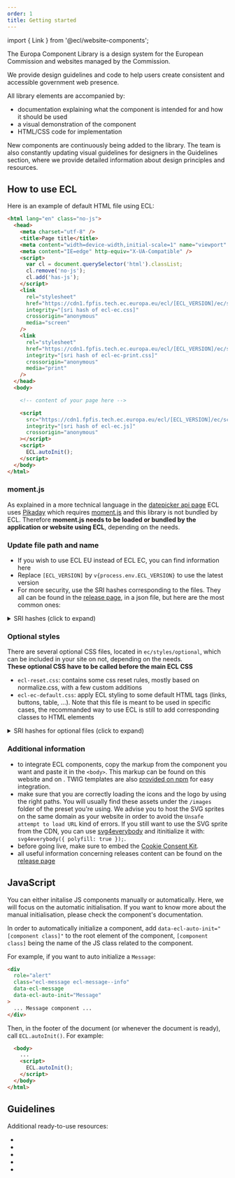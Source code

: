 ```yaml
---
order: 1
title: Getting started
---
```


import { Link } from '@ecl/website-components';

The Europa Component Library is a design system for the European Commission and websites managed by the Commission.

We provide design guidelines and code to help users create consistent and accessible government web presence.

All library elements are accompanied by:

- documentation explaining what the component is intended for and how it should be used
- a visual demonstration of the component
- HTML/CSS code for implementation

New components are continuously being added to the library. The team is also constantly updating visual guidelines for designers in the Guidelines section, where we provide detailed information about design principles and resources.

## How to use ECL

Here is an example of default HTML file using ECL:

```html
<html lang="en" class="no-js">
  <head>
    <meta charset="utf-8" />
    <title>Page title</title>
    <meta content="width=device-width,initial-scale=1" name="viewport" />
    <meta content="IE=edge" http-equiv="X-UA-Compatible" />
    <script>
      var cl = document.querySelector('html').classList;
      cl.remove('no-js');
      cl.add('has-js');
    </script>
    <link
      rel="stylesheet"
      href="https://cdn1.fpfis.tech.ec.europa.eu/ecl/[ECL_VERSION]/ec/styles/ecl-ec.css"
      integrity="[sri hash of ecl-ec.css]"
      crossorigin="anonymous"
      media="screen"
    />
    <link
      rel="stylesheet"
      href="https://cdn1.fpfis.tech.ec.europa.eu/ecl/[ECL_VERSION]/ec/styles/ecl-ec-print.css"
      integrity="[sri hash of ecl-ec-print.css]"
      crossorigin="anonymous"
      media="print"
    />
  </head>
  <body>

    <!-- content of your page here -->

    <script
      src="https://cdn1.fpfis.tech.ec.europa.eu/ecl/[ECL_VERSION]/ec/scripts/ecl-ec.js"
      integrity="[sri hash of ecl-ec.js]"
      crossorigin="anonymous"
    ></script>
    <script>
      ECL.autoInit();
    </script>
  </body>
</html>
```

### moment.js

As explained in a more technical language in the [datepicker api page](/ec/components/forms/datepicker/api/) ECL uses [Pikaday](https://github.com/Pikaday/Pikaday) which requires [moment.js](https://momentjs.com/) and this library is not bundled by ECL.
Therefore **moment.js needs to be loaded or bundled by the application or website using ECL**, depending on the needs.

### Update file path and name

- If you wish to use ECL EU instead of ECL EC, you can find information here <Link to="/eu/getting-started/" label="Getting started EU" />
- Replace <code>[ECL_VERSION]</code> by <code>v{process.env.ECL_VERSION}</code> to use the latest version
- For more security, use the SRI hashes corresponding to the files. They all can be found in the [release page](https://github.com/ec-europa/europa-component-library/releases), in a json file, but here are the most common ones:

<details>
  <summary>SRI hashes (click to expand)</summary>
  
  <ul>
    <li>for `ecl-ec.css`: <code>{process.env.ECL_EC_CSS}</code></li>
    <li>for `ecl-ec-print.css`: <code>{process.env.ECL_EC_PRINT_CSS}</code></li>
    <li>for `ecl-ec.js`: <code>{process.env.ECL_EC_JS}</code></li>
  </ul>
</details>

### Optional styles

There are several optional CSS files, located in `ec/styles/optional`, which can be included in your site on not, depending on the needs.  
**These optional CSS have to be called before the main ECL CSS**

- `ecl-reset.css`: contains some css reset rules, mostly based on normalize.css, with a few custom additions
- `ecl-ec-default.css`: apply ECL styling to some default HTML tags (links, buttons, table, ...). Note that this file is meant to be used in specific cases, the recommanded way to use ECL is still to add corresponding classes to HTML elements

<details>
  <summary>SRI hashes for optional files (click to expand)</summary>
  
  <ul>
    <li>for `ecl-reset.css`: <code>{process.env.ECL_RESET_CSS}</code></li>
    <li>for `ecl-ec-default.css`: <code>{process.env.ECL_EC_DEFAULT_CSS}</code></li>
  </ul>
</details>

### Additional information

- to integrate ECL components, copy the markup from the component you want and paste it in the `<body>`. This markup can be found on this website and on <Link to="/playground/ec/" label="the playground" />.
TWIG templates are also [provided on npm](https://www.npmjs.com/org/ecl) for easy integration.
- make sure that you are correctly loading the icons and the logo by using the right paths. You will usually find these assets under the `/images` folder of the preset you're using. We advise you to host the SVG sprites on the same domain as your website in order to avoid the `Unsafe attempt to load URL` kind of errors. If you still want to use the SVG sprite from the CDN, you can use [svg4everybody](https://github.com/jonathantneal/svg4everybody) and itinitialize it with: `svg4everybody({ polyfill: true });`.
- before going live, make sure to embed the [Cookie Consent Kit](https://webgate.ec.europa.eu/fpfis/wikis/display/webtools/Cookie%20Consent%20Kit%20-%20Technical%20details).
- all useful information concerning releases content can be found on the [release page](https://github.com/ec-europa/europa-component-library/releases)

## JavaScript

You can either initalise JS components manually or automatically. Here, we will focus on the automatic initialisation. If you want to know more about the manual initialisation, please check the component's documentation.

In order to automatically initialize a component, add `data-ecl-auto-init="[component class]"` to the root element of the component, `[component class]` being the name of the JS class related to the component.

For example, if you want to auto initialize a `Message`:

```html
<div
  role="alert"
  class="ecl-message ecl-message--info"
  data-ecl-message
  data-ecl-auto-init="Message"
>
  ... Message component ...
</div>
```

Then, in the footer of the document (or whenever the document is ready), call `ECL.autoInit()`. For example:

```html
  <body>
    ...
    <script>
      ECL.autoInit();
    </script>
  </body>
</html>
```

## Guidelines

Additional ready-to-use resources:

- <Link to="/ec/guidelines/typography/" label="Typography" />
- <Link to="/ec/guidelines/colours/" label="Colours" />
- <Link to="/ec/guidelines/images/" label="Images" />
- <Link to="/ec/guidelines/iconography/" label="Iconography" />
- <Link to="/ec/guidelines/spacing/" label="Spacing" />
